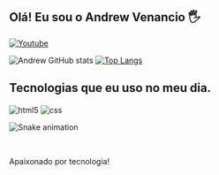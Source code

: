 ## Olá! Eu sou o Andrew Venancio 🖐️

[![Youtube](https://img.shields.io/badge/LinkedIn-0077B5?style=for-the-badge&logo=linkedin&logoColor=white)](https://www.linkedin.com/in/andrew-venancio-a9b9a6210/)

![Andrew GitHub stats](https://github-readme-stats.vercel.app/api?username=VenancioAndrew&show_icons=true&theme=dracula&count_private=true)
[![Top Langs](https://github-readme-stats.vercel.app/api/top-langs/?username=VenancioAndrew&layout=compact)](https://github.com/anuraghazra/github-readme-stats)

## Tecnologias que eu uso no meu dia.

<div style="display: inline_block">
  
  <img align="center" alt="html5" src="https://img.shields.io/badge/HTML5-E34F26?style=for-the-badge&logo=html5&logoColor=white" />
  <img align="center" alt="css" src="https://img.shields.io/badge/CSS3-1572B6?style=for-the-badge&logo=css3&logoColor=white" />
  
  ![Snake animation](https://github.com/VenancioAndrew/VenancioAndrew/blob/output/github-contribution-grid-snake.svg)

</div><br/>

Apaixonado por tecnologia!

